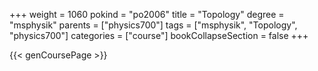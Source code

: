 +++
weight = 1060
pokind = "po2006"
title = "Topology"
degree = "msphysik"
parents = ["physics700"]
tags = ["msphysik", "Topology", "physics700"]
categories = ["course"]
bookCollapseSection = false
+++

{{< genCoursePage >}}
